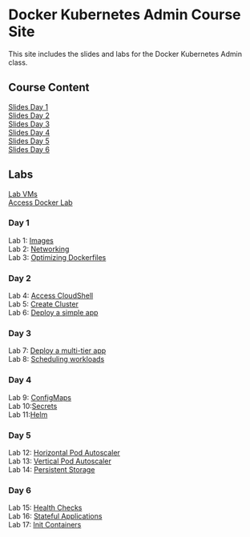 # Docker Kubernetes Admin Course Site

This site includes the slides and labs for the Docker Kubernetes Admin class.

## Course Content   
[Slides Day 1](https://www.dropbox.com/s/57e1i0uu7rjghv2/Kube-Admin-day1.pdf?dl=0)   
[Slides Day 2](https://www.dropbox.com/s/4odvx98l2pyj825/Kube-Admin-day2.pdf?dl=0)   
[Slides Day 3](https://www.dropbox.com/s/m0z9yyfav05pdvy/Kube-Admin-day3.pdf?dl=0)   
[Slides Day 4](https://www.dropbox.com/s/vnac8z0vsov0df2/Kube-Admin-day4.pdf?dl=0)   
[Slides Day 5](https://www.dropbox.com/s/1p845kpgykln2jh/Kube-Admin-day5.pdf?dl=0)   
[Slides Day 6](https://www.dropbox.com/s/xmbpq2ax9k9ht7g/Kube-Admin-day6.pdf?dl=0)   

## Labs
[Lab VMs](https://docs.google.com/spreadsheets/d/1hqMfSpDqjohHlOX_bwkYhIvntLVW6E8ktLa3uQLHL7k/edit?usp=sharing)   
[Access Docker Lab](labs/access_docker/)   

### Day 1 
Lab 1: [Images](labs/images/)   
Lab 2: [Networking](labs/networking/)   
Lab 3: [Optimizing Dockerfiles](labs/adv-dockerfile/) 

### Day 2   
Lab 4: [Access CloudShell](labs/lab-setup)   
Lab 5: [Create Cluster](labs/eks)   
Lab 6: [Deploy a simple app](labs/pods)   

### Day 3   
Lab 7: [Deploy a multi-tier app](labs/deployments)   
Lab 8: [Scheduling workloads](labs/scheduling)   

### Day 4   
Lab 9: [ConfigMaps](labs/configmap)  
Lab 10:[Secrets](labs/secrets)   
Lab 11:[Helm](labs/helm)   

### Day 5   
Lab 12: [Horizontal Pod Autoscaler](labs/hpa)  
Lab 13: [Vertical Pod Autoscaler](labs/vpa)   
Lab 14: [Persistent Storage](labs/persistent-storage)   

### Day 6   
Lab 15: [Health Checks](labs/health-checks)   
Lab 16: [Stateful Applications](labs/stateful)    
Lab 17: [Init Containers](labs/init)    
